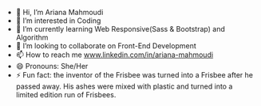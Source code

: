 - 👋 Hi, I’m Ariana Mahmoudi
- 👀 I’m interested in Coding
- 🌱 I’m currently learning Web Responsive(Sass & Bootstrap) and Algorithm
- 💞️ I’m looking to collaborate on Front-End Development
- 📫 How to reach me www.linkedin.com/in/ariana-mahmoudi
- 😄 Pronouns: She/Her
- ⚡ Fun fact: the inventor of the Frisbee was turned into a Frisbee after he passed away.
     His ashes were mixed with plastic and turned into a limited edition run of Frisbees.

<!---
arimhana/arimhana is a ✨ special ✨ repository because its `README.md` (this file) appears on your GitHub profile.
You can click the Preview link to take a look at your changes.
--->
